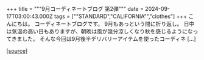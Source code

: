 +++
title = """9月コーディネートブログ 第2弾"""
date = 2024-09-17T03:00:43.000Z
tags = ["\"STANDARD","CALIFORNIA\"","clothes"]
+++
こんにちは。 コーディネートブログです。 9月もあっという間に折り返し。 日中は気温の高い日もありますが、朝晩は風が幾分涼しくなり秋を感じるようになってきました。 そんな今回は9月後半デリバリーアイテムを使ったコーディネ \[…\]

[[source]](https://www.standardcalifornia.com/blog/48999.html)

